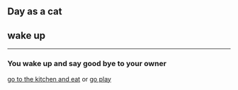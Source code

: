 ## Day as a cat
## wake up
---
### You wake up and say good bye to your owner

[go to the kitchen and eat](breakfast.md)
or
[go play](play.md)
